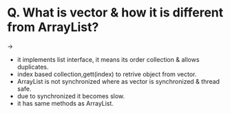 # Q. What is vector & how it is different from ArrayList?
->
  - it implements list interface, it means its order collection & allows duplicates.
  - index based collection,gett(index) to retrive object from vector.
  - ArrayList is not synchronized where as vector is synchronized & thread safe.
  - due to synchronized it becomes slow.
  - it has same methods as ArrayList.


